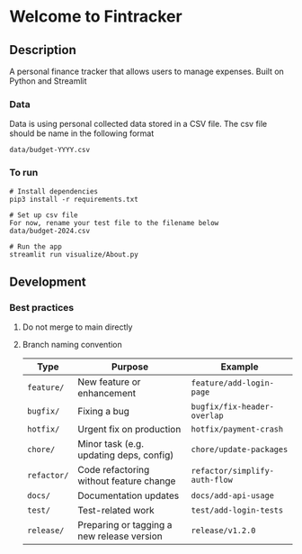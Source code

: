 # Welcome to Fintracker

## Description
A personal finance tracker that allows users to manage expenses. Built on Python and Streamlit

### Data
Data is using personal collected data stored in a CSV file. 
The csv file should be name in the following format
```
data/budget-YYYY.csv
```

### To run
```
# Install dependencies
pip3 install -r requirements.txt

# Set up csv file
For now, rename your test file to the filename below
data/budget-2024.csv

# Run the app
streamlit run visualize/About.py
```

## Development

### Best practices

1. Do not merge to main directly
2. Branch naming convention

    | Type        | Purpose                                     | Example                          |
    |-------------|---------------------------------------------|----------------------------------|
    | `feature/`  | New feature or enhancement                  | `feature/add-login-page`         |
    | `bugfix/`   | Fixing a bug                                | `bugfix/fix-header-overlap`      |
    | `hotfix/`   | Urgent fix on production                    | `hotfix/payment-crash`           |
    | `chore/`    | Minor task (e.g. updating deps, config)     | `chore/update-packages`          |
    | `refactor/` | Code refactoring without feature change     | `refactor/simplify-auth-flow`    |
    | `docs/`     | Documentation updates                       | `docs/add-api-usage`             |
    | `test/`     | Test-related work                           | `test/add-login-tests`           |
    | `release/`  | Preparing or tagging a new release version  | `release/v1.2.0`                  |

